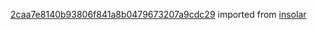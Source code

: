 [2caa7e8140b93806f841a8b0479673207a9cdc29](https://github.com/insolar/insolar/commit/2caa7e8140b93806f841a8b0479673207a9cdc29) imported from [insolar](https://github.com/insolar/insolar)
